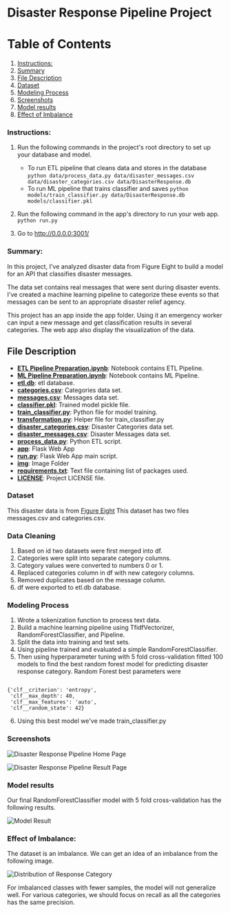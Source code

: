 # Disaster Response Pipeline Project


# Table of Contents

1. [Instructions:](#instructions)
2. [Summary](#summary)
3. [File Description](#files)
4. [Dataset](#data)
5. [Modeling Process](#model)
6. [Screenshots](#screenshots)
7. [Model results](#result)
8. [Effect of Imbalance](#effect)
### Instructions:  <a name="instructions"></a>
1. Run the following commands in the project's root directory to set up your database and model.

    - To run ETL pipeline that cleans data and stores in the database
        `python data/process_data.py data/disaster_messages.csv data/disaster_categories.csv data/DisasterResponse.db`
    - To run ML pipeline that trains classifier and saves
        `python models/train_classifier.py data/DisasterResponse.db models/classifier.pkl`

2. Run the following command in the app's directory to run your web app.
    `python run.py`

3. Go to http://0.0.0.0:3001/

### Summary: <a name="summary"></a>
In this project, I've analyzed disaster data from Figure Eight to build a model for an API that classifies disaster messages.

The data set contains real messages that were sent during disaster events. I've created a machine learning pipeline to categorize these events so that messages can be sent to an appropriate disaster relief agency.

This project has an app inside the app folder. Using it an emergency worker can input a new message and get classification results in several categories. The web app also display the visualization of the data.

## File Description <a name="files"></a>

* [**ETL Pipeline Preparation.ipynb**](notebooks/ETL%20Pipeline%20Preparation.ipynb): 
Notebook contains ETL Pipeline.
* [**ML Pipeline Preparation.ipynb**](notebooks/ML%20Pipeline%20Preparation.ipynb): 
Notebook contains ML Pipeline.
* [**etl.db**](notebooks/etl.db): etl database.
* [**categories.csv**](notebooks/categories.csv): Categories data set.
* [**messages.csv**](notebooks/messages.csv): Messages data set.
* [**classifier.pkl**](models/classifier.pkl): Trained model pickle file.
* [**train_classifier.py**](models/train_classifier.py): Python file for model training.
* [**transformation.py**](models/transformation.py): Helper file for train_classifier.py
* [**disaster_categories.csv**](data/disaster_categories.csv): Disaster Categories data set.
* [**disaster_messages.csv**](data/disaster_messages.csv): Disaster Messages data set.
* [**process_data.py**](data/process_data.py): Python ETL script.
* [**app**](app/): Flask Web App
* [**run.py**](app/): Flask Web App main script.
* [**img**](img/): Image Folder
* [**requirements.txt**](/requirements.txt): Text file containing list of packages used.
* [**LICENSE**](/LICENSE): Project LICENSE file.


### Dataset <a name="data"></a>
This disaster data is from [Figure Eight](https://www.figure-eight.com/)
This dataset has two files messages.csv and categories.csv.
### Data Cleaning

1. Based on id two datasets were first merged into df.
2. Categories were split into separate category columns.
3. Category values were converted to numbers 0 or 1.
4. Replaced categories column in df with new category columns.
5. Removed duplicates based on the message column.
6. df were exported to etl.db database.

### Modeling Process <a name="model"></a>

1. Wrote a tokenization function to process text data.
2. Build a machine learning pipeline using TfidfVectorizer, RandomForestClassifier, and Pipeline.
3. Split the data into training and test sets.
4. Using pipeline trained and evaluated a simple RandomForestClassifier.
5. Then using hyperparameter tuning with 5 fold cross-validation fitted 100 models to find the best random forest model for predicting disaster response category. Random Forest best parameters were 
<code>
{'clf__criterion': 'entropy',
 'clf__max_depth': 40,
 'clf__max_features': 'auto',
 'clf__random_state': 42}
</code>

6. Using this best model we've made train_classifier.py

### Screenshots <a name="screenshots"></a>

![Disaster Response Pipeline Home Page](img/page-1.png)

![Disaster Response Pipeline Result Page](img/page-2.png)

### Model results <a name="result"></a>

Our final RandomForestClassifier model with 5 fold cross-validation has the following results.

![Model Result](img/model-result.png)


### Effect of Imbalance: <a name="effect"></a>
The dataset is an imbalance. We can get an idea of an imbalance from the following image.

![Distribution of Response Category](img/distribution.png)

For imbalanced classes with fewer samples, the model will not generalize well. For various categories, we should focus on recall as all the categories has the same precision.
